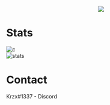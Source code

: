<p align="center">
  <a href="http://punishment.one">
    <img src="https://discord.c99.nl/widget/theme-4/236880239312109568.png"/>
     </a>
</p>

# Stats
![c](https://github-readme-stats.vercel.app/api/top-langs/?username=3cn&layout=compact&theme=dark) 
</br>
![stats](https://github-readme-stats.vercel.app/api?username=3cn&show_icons=true&theme=dark)

# Contact
Krzx#1337 - Discord </br>

